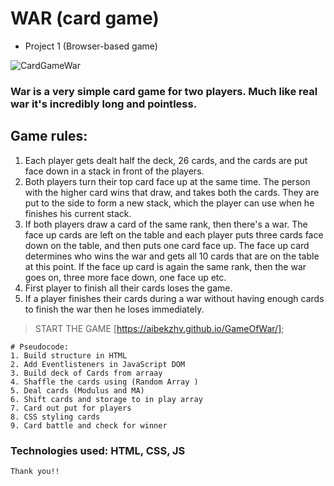 # WAR (card game)
*  Project 1 (Browser-based game)

![CardGameWar](https://i.imgur.com/4fXLjFt.png)

### War is a very simple card game for two players. Much like real war it's incredibly long and pointless. 


## Game rules:

1. Each player gets dealt half the deck, 26 cards, and the cards are put face down in a stack in front of the players.
2. Both players turn their top card face up at the same time. The person with the higher card wins that draw, and takes both the cards. They are put to the side to form a new stack, which the player can use when he finishes his current stack.
3. If both players draw a card of the same rank, then there's a war. The face up cards are left on the table and each player puts three cards face down on the table, and then puts one card face up. The face up card determines who wins the war and gets all 10 cards that are on the table at this point. If the face up card is again the same rank, then the war goes on, three more face down, one face up etc.
4. First player to finish all their cards loses the game.
5. If a player finishes their cards during a war without having enough cards to finish the war then he loses immediately.

> START THE GAME [https://aibekzhv.github.io/GameOfWar/];

```
# Pseudocode:
1. Build structure in HTML
2. Add Eventlisteners in JavaScript DOM
3. Build deck of Cards from arraay
4. Shaffle the cards using (Random Array )
5. Deal cards (Modulus and MA)
6. Shift cards and storage to in play array
7. Card out put for players
8. CSS styling cards
9. Card battle and check for winner

```
### Technologies used: HTML, CSS, JS

```
Thank you!!

```